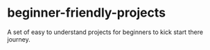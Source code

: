 # beginner-friendly-projects
A set of easy to understand projects for beginners to kick start there journey.
